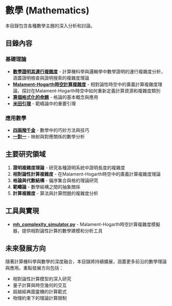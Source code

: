 # 數學 (Mathematics)

本目錄包含各種數學主題的深入分析和討論。

## 目錄內容

### 基礎理論
- **[數學證明其運行複雜度](數學證明其運行複雜度.md)** - 計算機科學與邏輯學中數學證明的運行複雜度分析，涵蓋證明檢查與證明搜索的複雜度理論
- **[Malament-Hogarth時空計算複雜度](Malament-Hogarth時空計算複雜度.md)** - 相對論性時空中的廣義計算複雜度理論，探討在Malament-Hogarth時空中如何重新定義計算資源和複雜度類別
- **[算個格式化的命題](算個格式化的命題.md)** - 格論的基本概念與應用
- **[米田引理](米田引理.md)** - 範疇論中的重要引理

### 應用數學
- **[四兩撥千金](四兩撥千金.md)** - 數學中的巧妙方法與技巧
- **[一對一](一對一.md)** - 映射與對應關係的數學分析

## 主要研究領域

1. **證明複雜度理論** - 研究各種證明系統中證明長度的複雜度
2. **相對論性計算複雜度** - 在Malament-Hogarth時空中的廣義計算複雜度理論
3. **格論與代數結構** - 偏序集合與格的理論研究
4. **範疇論** - 數學結構之間的抽象關係
5. **計算複雜度** - 算法與計算問題的複雜度分析

## 工具與實現

- **[mh_complexity_simulator.py](mh_complexity_simulator.py)** - Malament-Hogarth時空計算複雜度模擬器，提供相對論性計算的數學建模和分析工具

## 未來發展方向

隨著計算機科學與數學的深度融合，本目錄將持續擴展，涵蓋更多前沿的數學理論與應用。重點發展方向包括：

- 相對論性計算模型的深入研究
- 量子計算與時空幾何的交互
- 超越經典圖靈機的計算範式
- 物理約束下的理論計算限制
